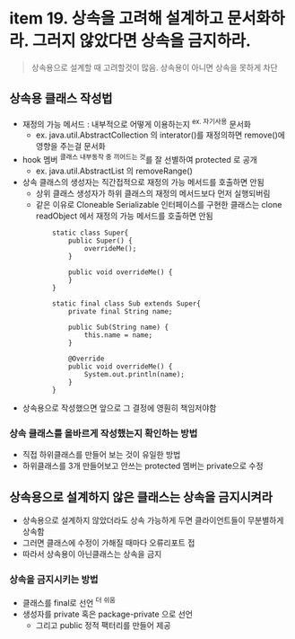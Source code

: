 <h1>item 19. 상속을 고려해 설계하고 문서화하라. 그러지 않았다면 상속을 금지하라.</h1>

> 상속용으로 설계할 때 고려할것이 많음. 상속용이 아니면 상속을 못하게 차단


<h2>상속용 클래스 작성법</h2>

- 재정의 가능 메서드 :  내부적으로 어떻게 이용하는지 <sup>ex. 자기사용</sup> 문서화
    - ex. java.util.AbstractCollection 의 interator()를 재정의하면 remove()에 영향을 주는걸 문서화
- hook 멤버 <sup>클래스 내부동작 중 끼어드는 것</sup>를 잘 선별하여 protected 로 공개
    - ex. java.util.AbstractList 의 removeRange()
- 상속 클래스의 생성자는 직간접적으로 재정의 가능 메서드를 호출하면 안됨
    - 상위 클래스 생성자가 하위 클래스의 재정의 메서드보다 먼저 실행되버림
    - 같은 이유로 Cloneable Serializable 인터페이스를 구현한 클래스는 clone readObject 에서 재정의 가능 메서드를 호출하면 안됨
        ~~~~
            static class Super{
                public Super() {
                    overrideMe();
                }
    
                public void overrideMe() {
                }
            }
    
            static final class Sub extends Super{
                private final String name;
    
                public Sub(String name) {
                    this.name = name;
                }
    
                @Override
                public void overrideMe() {
                    System.out.println(name);
                }
            }
        ~~~~
- 상속용으로 작성했으면 앞으로 그 결정에 영훤히 책임저야함

<h3>상속 클래스를 올바르게 작성했는지 확인하는 방법</h3>

- 직접 하위클래스를 만들어 보는 것이 유일한 방법
- 하위클래스를 3개 만들어보고 안쓰는 protected 멤버는 private으로 수정

<h2>상속용으로 설계하지 않은 클래스는 상속을 금지시켜라</h2>

- 상속용으로 설계하지 않았더라도 상속 가능하게 두면 클라이언트들이 무분별하게 상속함
- 그러면 클래스에 수정이 가해질 때마다 오류리포트 접
- 따라서 상속용이 아닌클래스는 상속을 금지

<h3>상속을 금지시키는 방법</h3>

- 클래스를 final로 선언 <sup>더 쉬움</sup>
- 생성자를 private 혹은 package-private 으로 선언
    - 그리고 public 정적 팩터리를 만들어 제공


